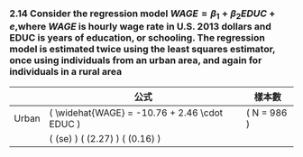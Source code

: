 ### 2.14 Consider the regression model $WAGE =β_1 +β_2EDUC +e$,where $WAGE$ is hourly wage rate in U.S.  2013 dollars and EDUC is years of education, or schooling. The regression model is estimated twice using the least squares estimator, once using individuals from an urban area, and again for individuals in a rural area

|          | 公式                                | 樣本數 |
|----------|-------------------------------------|--------|
| Urban    | \( \widehat{WAGE} = -10.76 + 2.46 \cdot EDUC \) | \( N = 986 \) |
|          | \( (se) \) \( (2.27) \) \( (0.16) \) |        |


